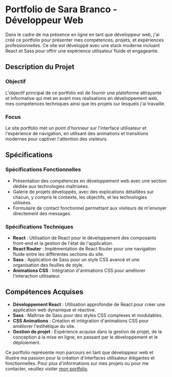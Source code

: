 # Portfolio de Sara Branco - Développeur Web

Dans le cadre de ma présence en ligne en tant que développeur web, j'ai créé ce portfolio pour présenter mes compétences, projets, et expériences professionnelles. Ce site est développé avec une stack moderne incluant React et Sass pour offrir une expérience utilisateur fluide et engageante.

## Description du Projet

### Objectif

L'objectif principal de ce portfolio est de fournir une plateforme attrayante et informative qui met en avant mes réalisations en développement web, mes compétences techniques ainsi que les projets sur lesquels j'ai travaillé.

### Focus

Le site portfolio met un point d'honneur sur l'interface utilisateur et l'expérience de navigation, en utilisant des animations et transitions modernes pour captiver l'attention des visiteurs.

## Spécifications

### Spécifications Fonctionnelles

- Présentation des compétences en développement web avec une section dédiée aux technologies maîtrisées.
- Galerie de projets développés, avec des explications détaillées sur chacun, y compris le contexte, les objectifs, et les technologies utilisées.
- Formulaire de contact fonctionnel permettant aux visiteurs de m'envoyer directement des messages.

### Spécifications Techniques

- **React** : Utilisation de React pour le développement des composants front-end et la gestion de l'état de l'application.
- **React Router** : Implémentation de React Router pour une navigation fluide entre les différentes sections du site.
- **Sass** : Application de Sass pour un style CSS avancé et une organisation des feuilles de style.
- **Animations CSS** : Intégration d'animations CSS pour améliorer l'interaction utilisateur.

## Compétences Acquises

- **Développement React** : Utilisation approfondie de React pour créer une application web dynamique et réactive.
- **Sass** : Maîtrise de Sass pour des styles CSS complexes et modulables.
- **CSS Animations** : Création et intégration d'animations CSS pour améliorer l'esthétique du site.
- **Gestion de projet** : Expérience acquise dans la gestion de projet, de la conception à la mise en ligne, en passant par le développement et le déploiement.

Ce portfolio représente mon parcours en tant que développeur web et illustre ma passion pour la création d'interfaces utilisateur élégantes et fonctionnelles. Pour plus d'informations sur mes projets ou pour me contacter, veuillez visiter [mon portfolio](https://sarabranco92.github.io/Portfolio/).
